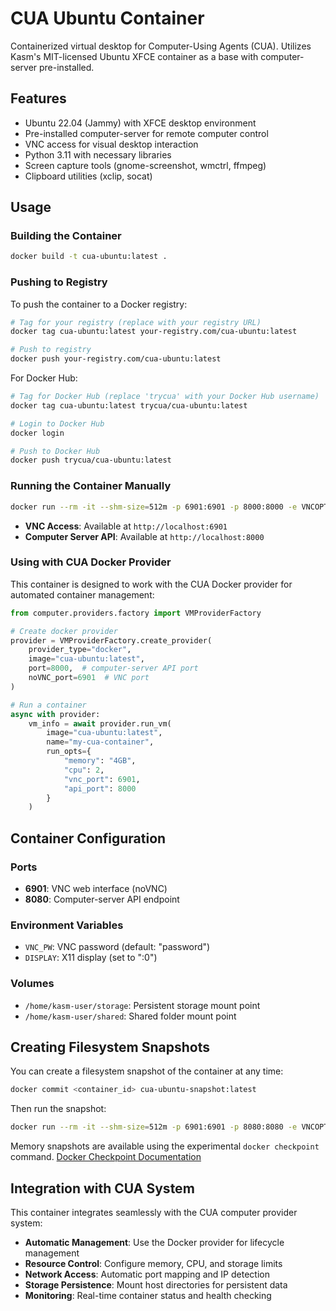 # CUA Ubuntu Container

Containerized virtual desktop for Computer-Using Agents (CUA). Utilizes Kasm's MIT-licensed Ubuntu XFCE container as a base with computer-server pre-installed.

## Features

- Ubuntu 22.04 (Jammy) with XFCE desktop environment
- Pre-installed computer-server for remote computer control
- VNC access for visual desktop interaction
- Python 3.11 with necessary libraries
- Screen capture tools (gnome-screenshot, wmctrl, ffmpeg)
- Clipboard utilities (xclip, socat)

## Usage

### Building the Container

```bash
docker build -t cua-ubuntu:latest .
```

### Pushing to Registry

To push the container to a Docker registry:

```bash
# Tag for your registry (replace with your registry URL)
docker tag cua-ubuntu:latest your-registry.com/cua-ubuntu:latest

# Push to registry
docker push your-registry.com/cua-ubuntu:latest
```

For Docker Hub:

```bash
# Tag for Docker Hub (replace 'trycua' with your Docker Hub username)
docker tag cua-ubuntu:latest trycua/cua-ubuntu:latest

# Login to Docker Hub
docker login

# Push to Docker Hub
docker push trycua/cua-ubuntu:latest
```

### Running the Container Manually

```bash
docker run --rm -it --shm-size=512m -p 6901:6901 -p 8000:8000 -e VNCOPTIONS=-disableBasicAuth cua-ubuntu:latest
```

- **VNC Access**: Available at `http://localhost:6901`
- **Computer Server API**: Available at `http://localhost:8000`

### Using with CUA Docker Provider

This container is designed to work with the CUA Docker provider for automated container management:

```python
from computer.providers.factory import VMProviderFactory

# Create docker provider
provider = VMProviderFactory.create_provider(
    provider_type="docker",
    image="cua-ubuntu:latest",
    port=8000,  # computer-server API port
    noVNC_port=6901  # VNC port
)

# Run a container
async with provider:
    vm_info = await provider.run_vm(
        image="cua-ubuntu:latest",
        name="my-cua-container",
        run_opts={
            "memory": "4GB",
            "cpu": 2,
            "vnc_port": 6901,
            "api_port": 8000
        }
    )
```

## Container Configuration

### Ports
- **6901**: VNC web interface (noVNC)
- **8080**: Computer-server API endpoint

### Environment Variables
- `VNC_PW`: VNC password (default: "password")
- `DISPLAY`: X11 display (set to ":0")

### Volumes
- `/home/kasm-user/storage`: Persistent storage mount point
- `/home/kasm-user/shared`: Shared folder mount point

## Creating Filesystem Snapshots

You can create a filesystem snapshot of the container at any time:

```bash
docker commit <container_id> cua-ubuntu-snapshot:latest
```

Then run the snapshot:

```bash
docker run --rm -it --shm-size=512m -p 6901:6901 -p 8080:8080 -e VNCOPTIONS=-disableBasicAuth cua-ubuntu-snapshot:latest
```

Memory snapshots are available using the experimental `docker checkpoint` command. [Docker Checkpoint Documentation](https://docs.docker.com/reference/cli/docker/checkpoint/)

## Integration with CUA System

This container integrates seamlessly with the CUA computer provider system:

- **Automatic Management**: Use the Docker provider for lifecycle management
- **Resource Control**: Configure memory, CPU, and storage limits
- **Network Access**: Automatic port mapping and IP detection
- **Storage Persistence**: Mount host directories for persistent data
- **Monitoring**: Real-time container status and health checking
